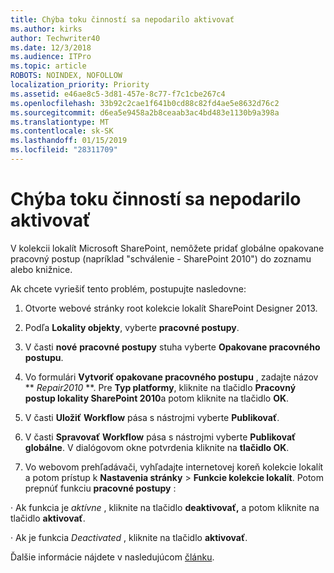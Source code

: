 ```yaml
---
title: Chýba toku činností sa nepodarilo aktivovať
ms.author: kirks
author: Techwriter40
ms.date: 12/3/2018
ms.audience: ITPro
ms.topic: article
ROBOTS: NOINDEX, NOFOLLOW
localization_priority: Priority
ms.assetid: e46ae8c5-3d81-457e-8c77-f7c1cbe267c4
ms.openlocfilehash: 33b92c2cae1f641b0cd88c82fd4ae5e8632d76c2
ms.sourcegitcommit: d6ea5e9458a2b8ceaab3ac4bd483e1130b9a398a
ms.translationtype: MT
ms.contentlocale: sk-SK
ms.lasthandoff: 01/15/2019
ms.locfileid: "28311709"
---
```

# <a name="missing-workflow-failed-to-activate"></a>Chýba toku činností sa nepodarilo aktivovať

V kolekcii lokalít Microsoft SharePoint, nemôžete pridať globálne opakovane pracovný postup (napríklad "schválenie - SharePoint 2010") do zoznamu alebo knižnice.
  
Ak chcete vyriešiť tento problém, postupujte nasledovne: 
  
1. Otvorte webové stránky root kolekcie lokalít SharePoint Designer 2013.
  
2. Podľa **Lokality objekty**, vyberte **pracovné postupy**. 
  
3. V časti **nové** **pracovné postupy** stuha vyberte **Opakovane pracovného postupu**. 
  
4. Vo formulári **Vytvoriť opakovane pracovného postupu** , zadajte názov ** *Repair2010* **. Pre **Typ platformy**, kliknite na tlačidlo **Pracovný postup lokality SharePoint 2010**a potom kliknite na tlačidlo **OK**. 
  
1. V časti **Uložiť** **Workflow** pása s nástrojmi vyberte **Publikovať**. 
  
2. V časti **Spravovať** **Workflow** pása s nástrojmi vyberte **Publikovať globálne**. V dialógovom okne potvrdenia kliknite na **tlačidlo OK**. 
  
3. Vo webovom prehľadávači, vyhľadajte internetovej koreň kolekcie lokalít a potom prístup k **Nastavenia stránky** \> **Funkcie kolekcie lokalít**. Potom prepnúť funkciu **pracovné postupy** : 
  
· Ak funkcia je *aktívne* , kliknite na tlačidlo **deaktivovať,** a potom kliknite na tlačidlo **aktivovať**. 
  
· Ak je funkcia *Deactivated* , kliknite na tlačidlo **aktivovať**. 
  
Ďalšie informácie nájdete v nasledujúcom [článku](https://go.microsoft.com/fwlink/?linkid=2047770&amp;clcid=0x409).
  

